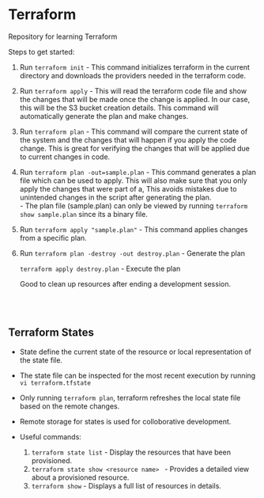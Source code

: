 # Terraform
Repository for learning Terraform


Steps to get started:

1. Run `terraform init`     -   This command initializes terraform in the current directory and downloads the providers needed in the terraform code.

2. Run `terraform apply`    -   This will read the terraform code file and show the changes that will be made once the change is applied. In our case, this will be the S3 bucket creation details.
                                This command will automatically generate the plan and make changes. 

3. Run `terraform plan`     -   This command will compare the current state of the system and the changes that will happen if you apply the code change.
                                This is great for verifying the changes that will be applied due to current changes in code.

4. Run `terraform plan -out=sample.plan`    -   This command generates a plan file which can be used to apply. This will also make sure that you only apply the changes that were part of a,
                                                This avoids mistakes due to unintended changes in the script after generating the plan.   
                                            -   The plan file (sample.plan) can only be viewed by running `terraform show sample.plan` since its a binary file.
                                        
4. Run `terraform apply "sample.plan"` - This command applies changes from a specific plan.

5. Run `terraform plan -destroy -out destroy.plan` - Generate the plan

    `terraform apply destroy.plan` - Execute the plan
    
    Good to clean up resources after ending a development session.



<br></br>
<h2> Terraform States </h2>

- State define the current state of the resource or local representation of the state file.

- The state file can be inspected for the most recent execution by running `vi terraform.tfstate`

- Only running `terraform plan`, terraform refreshes the local state file based on the remote changes.

- Remote storage for states is used for colloborative development.

- Useful commands:
    1. `terraform state list` - Display the resources that have been provisioned.
    2. `terraform state show <resource name> ` - Provides a detailed view about a provisioned resource.
    3. `terraform show` - Displays a full list of resources in details.


    
